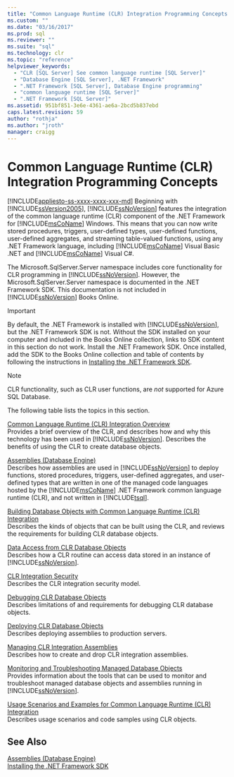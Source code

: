 ```yaml
---
title: "Common Language Runtime (CLR) Integration Programming Concepts | Microsoft Docs"
ms.custom: ""
ms.date: "03/16/2017"
ms.prod: sql
ms.reviewer: ""
ms.suite: "sql"
ms.technology: clr
ms.topic: "reference"
helpviewer_keywords: 
  - "CLR [SQL Server] See common language runtime [SQL Server]"
  - "Database Engine [SQL Server], .NET Framework"
  - ".NET Framework [SQL Server], Database Engine programming"
  - "common language runtime [SQL Server]"
  - ".NET Framework [SQL Server]"
ms.assetid: 951bf851-3e6e-4361-ae6a-2bcd5b837ebd
caps.latest.revision: 59
author: "rothja"
ms.author: "jroth"
manager: craigg
---
```

# Common Language Runtime (CLR) Integration Programming Concepts
[!INCLUDE[appliesto-ss-xxxx-xxxx-xxx-md](../../includes/appliesto-ss-xxxx-xxxx-xxx-md.md)]
  Beginning with [!INCLUDE[ssVersion2005](../../includes/ssversion2005-md.md)], [!INCLUDE[ssNoVersion](../../includes/ssnoversion-md.md)] features the integration of the common language runtime (CLR) component of the .NET Framework for [!INCLUDE[msCoName](../../includes/msconame-md.md)] Windows. This means that you can now write stored procedures, triggers, user-defined types, user-defined functions, user-defined aggregates, and streaming table-valued functions, using any .NET Framework language, including [!INCLUDE[msCoName](../../includes/msconame-md.md)] Visual Basic .NET and [!INCLUDE[msCoName](../../includes/msconame-md.md)] Visual C#.  
  
 The Microsoft.SqlServer.Server namespace includes core functionality for CLR programming in [!INCLUDE[ssNoVersion](../../includes/ssnoversion-md.md)]. However, the Microsoft.SqlServer.Server namespace is documented in the .NET Framework SDK. This documentation is not included in [!INCLUDE[ssNoVersion](../../includes/ssnoversion-md.md)] Books Online.  
  
> [!IMPORTANT]  
>  By default, the .NET Framework is installed with [!INCLUDE[ssNoVersion](../../includes/ssnoversion-md.md)], but the .NET Framework SDK is not. Without the SDK installed on your computer and included in the Books Online collection, links to SDK content in this section do not work. Install the .NET Framework SDK. Once installed, add the SDK to the Books Online collection and table of contents by following the instructions in [Installing the .NET Framework SDK](http://technet.microsoft.com/library/bb686823\(v=SQL.105\).aspx).  
  
> [!NOTE]  
>  CLR functionality, such as CLR user functions, are *not* supported for Azure SQL Database.  
  
 The following table lists the topics in this section.  
  
 [Common Language Runtime &#40;CLR&#41; Integration Overview](../../relational-databases/clr-integration/common-language-runtime-integration-overview.md)  
 Provides a brief overview of the CLR, and describes how and why this technology has been used in [!INCLUDE[ssNoVersion](../../includes/ssnoversion-md.md)]. Describes the benefits of using the CLR to create database objects.  
  
 [Assemblies &#40;Database Engine&#41;](../../relational-databases/clr-integration/assemblies-database-engine.md)  
 Describes how assemblies are used in [!INCLUDE[ssNoVersion](../../includes/ssnoversion-md.md)] to deploy functions, stored procedures, triggers, user-defined aggregates, and user-defined types that are written in one of the managed code languages hosted by the [!INCLUDE[msCoName](../../includes/msconame-md.md)] .NET Framework common language runtime (CLR), and not written in [!INCLUDE[tsql](../../includes/tsql-md.md)].  
  
 [Building Database Objects with Common Language Runtime &#40;CLR&#41; Integration](../../relational-databases/clr-integration/database-objects/building-database-objects-with-common-language-runtime-clr-integration.md)  
 Describes the kinds of objects that can be built using the CLR, and reviews the requirements for building CLR database objects.  
  
 [Data Access from CLR Database Objects](../../relational-databases/clr-integration/data-access/data-access-from-clr-database-objects.md)  
 Describes how a CLR routine can access data stored in an instance of [!INCLUDE[ssNoVersion](../../includes/ssnoversion-md.md)].  
  
 [CLR Integration Security](../../relational-databases/clr-integration/security/clr-integration-security.md)  
 Describes the CLR integration security model.  
  
 [Debugging CLR Database Objects](../../relational-databases/clr-integration/debugging-clr-database-objects.md)  
 Describes limitations of and requirements for debugging CLR database objects.  
  
 [Deploying CLR Database Objects](../../relational-databases/clr-integration/deploying-clr-database-objects.md)  
 Describes deploying assemblies to production servers.  
  
 [Managing CLR Integration Assemblies](../../relational-databases/clr-integration/assemblies/managing-clr-integration-assemblies.md)  
 Describes how to create and drop CLR integration assemblies.  
  
 [Monitoring and Troubleshooting Managed Database Objects](../../relational-databases/clr-integration/monitoring-and-troubleshooting-managed-database-objects.md)  
 Provides information about the tools that can be used to monitor and troubleshoot managed database objects and assemblies running in [!INCLUDE[ssNoVersion](../../includes/ssnoversion-md.md)].  
  
 [Usage Scenarios and Examples for Common Language Runtime &#40;CLR&#41; Integration](http://msdn.microsoft.com/library/33aac25f-abb4-4f29-af88-4a0dacd80ae7)  
 Describes usage scenarios and code samples using CLR objects.  
  
## See Also  
 [Assemblies &#40;Database Engine&#41;](../../relational-databases/clr-integration/assemblies-database-engine.md)   
 [Installing the .NET Framework SDK](http://technet.microsoft.com/library/bb686823\(v=SQL.105\).aspx)  
  
  
